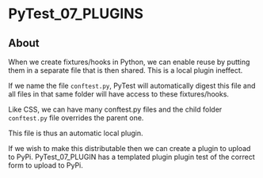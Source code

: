 # PyTest_07_PLUGINS

## About

When we create fixtures/hooks in Python, we can enable reuse by putting them in a separate file that is then shared. This is a local plugin ineffect.

If we name the file `conftest.py`, PyTest will automatically digest this file and all files in that same folder will have access to these fixtures/hooks.

Like CSS, we can have many conftest.py files and the child folder `conftest.py` file overrides the parent one.

This file is thus an automatic local plugin.

If we wish to make this distributable then we can create a plugin to upload to PyPi. PyTest_07_PLUGIN has a templated plugin plugin test of the correct form to upload to PyPi.
